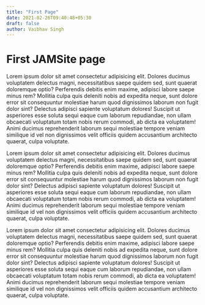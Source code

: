 ```yaml
---
title: "First Page"
date: 2021-02-26T09:40:48+05:30
draft: false 
author: Vaibhav Singh
---
```


# First JAMSite page

Lorem ipsum dolor sit amet consectetur adipisicing elit. Dolores ducimus voluptatem delectus magni, necessitatibus saepe quidem sed, sunt quaerat doloremque optio? Perferendis debitis enim maxime, adipisci labore saepe minus rem? Mollitia culpa quis deleniti nobis ad expedita neque, sunt dolore error sit consequuntur molestiae harum quod dignissimos laborum non fugit dolor sint? Delectus adipisci sapiente voluptatum dolores! Suscipit ut asperiores esse soluta sequi eaque cum laborum repudiandae, non ullam obcaecati voluptatum totam nobis rerum commodi, ab dicta ea voluptatem! Animi ducimus reprehenderit laborum sequi molestiae tempore veniam similique id vel non dignissimos velit officiis quidem accusantium architecto quaerat, culpa voluptate.

Lorem ipsum dolor sit amet consectetur adipisicing elit. Dolores ducimus voluptatem delectus magni, necessitatibus saepe quidem sed, sunt quaerat doloremque optio? Perferendis debitis enim maxime, adipisci labore saepe minus rem? Mollitia culpa quis deleniti nobis ad expedita neque, sunt dolore error sit consequuntur molestiae harum quod dignissimos laborum non fugit dolor sint? Delectus adipisci sapiente voluptatum dolores! Suscipit ut asperiores esse soluta sequi eaque cum laborum repudiandae, non ullam obcaecati voluptatum totam nobis rerum commodi, ab dicta ea voluptatem! Animi ducimus reprehenderit laborum sequi molestiae tempore veniam similique id vel non dignissimos velit officiis quidem accusantium architecto quaerat, culpa voluptate.

Lorem ipsum dolor sit amet consectetur adipisicing elit. Dolores ducimus voluptatem delectus magni, necessitatibus saepe quidem sed, sunt quaerat doloremque optio? Perferendis debitis enim maxime, adipisci labore saepe minus rem? Mollitia culpa quis deleniti nobis ad expedita neque, sunt dolore error sit consequuntur molestiae harum quod dignissimos laborum non fugit dolor sint? Delectus adipisci sapiente voluptatum dolores! Suscipit ut asperiores esse soluta sequi eaque cum laborum repudiandae, non ullam obcaecati voluptatum totam nobis rerum commodi, ab dicta ea voluptatem! Animi ducimus reprehenderit laborum sequi molestiae tempore veniam similique id vel non dignissimos velit officiis quidem accusantium architecto quaerat, culpa voluptate.
